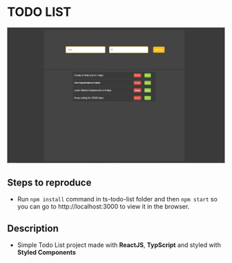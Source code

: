 # TODO LIST
<img src="./src/assets/ts-todo-list.PNG" alt="TypeScript Todo List" width="800px">

## Steps to reproduce
- Run `npm install` command in ts-todo-list folder and then `npm start` so you can go to http://localhost:3000 to view it in the browser.

## Description
- Simple Todo List project made with **ReactJS**, **TypScript** and styled with **Styled Components**
